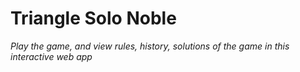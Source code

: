 # Triangle Solo Noble
*Play the game, and view rules, history, solutions of the game in this interactive web app*
